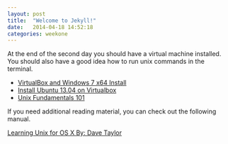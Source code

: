 ```yaml
---
layout: post
title:  "Welcome to Jekyll!"
date:   2014-04-18 14:52:18
categories: weekone
---
```


At the end of the second day you should have a virtual machine installed. You should also have a good idea how to run unix commands in the terminal.

+ [VirtualBox and Windows 7 x64 Install](https://www.youtube.com/watch?v=LGUfa2HIx0E)
+ [Install Ubuntu 13.04 on Virtualbox](https://www.youtube.com/watch?v=0WiiswmOH1Q)
+ [Unix Fundamentals 101](http://techbus.safaribooksonline.com/video/operating-systems-and-server-administration/unix/9781449372514)


If you need additional reading material, you can check out the following manual.

[Learning Unix for OS X By: Dave Taylor](http://techbus.safaribooksonline.com/book/operating-systems/9781449332303)
